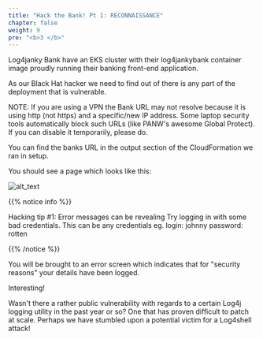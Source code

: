 ```yaml
---
title: "Hack the Bank! Pt 1: RECONNAISSANCE"
chapter: false
weight: 9
pre: "<b>3 </b>"
---
```


Log4janky Bank have an EKS cluster with their log4jankybank container image proudly running their banking front-end application.

As our Black Hat hacker we need to find out of there is any part of the deployment that is vulnerable.

NOTE: If you are using a VPN the Bank URL may not resolve because it is using http (not https) and a specific/new IP address. Some laptop security tools automatically block such URLs (like PANW's awesome Global Protect). If you can disable it temporarily, please do.

You can find the banks URL in the output section of the CloudFormation we ran in setup.


You should see a page which looks like this:

![alt_text](images/log4jankbankscreen.png "image_tooltip")


{{% notice info %}}
<p style='text-align: left;'>
Hacking tip #1: Error messages can be revealing
Try logging in with some bad credentials.
This can be any credentials eg. login: johnny password: rotten
</p>
{{% /notice %}}


You will be brought to an error screen which indicates that for "security reasons" your details have been logged.

Interesting!

Wasn't there a rather public vulnerability with regards to a certain Log4j logging utility in the past year or so? One that has proven difficult to patch at scale. Perhaps we have stumbled upon a potential victim for a Log4shell attack!

